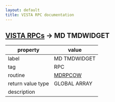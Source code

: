 ```yaml
---
layout: default
title: VISTA RPC documentation
---
```




## [VISTA RPCs](TableOfContent.md) &#8594; MD TMDWIDGET 

 property | value 
--- | --- 
 label | MD TMDWIDGET
 tag | RPC
 routine | [MDRPCOW](http://code.osehra.org/dox/Routine_MDRPCOW_source.html)
 return value type | GLOBAL ARRAY
 description | 